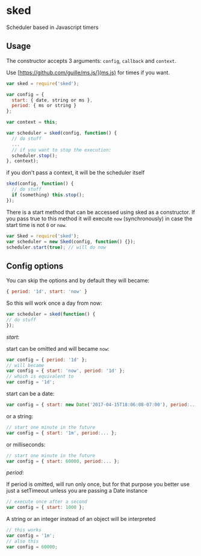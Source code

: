 sked
====

Scheduler based in Javascript timers

## Usage

The constructor accepts 3 arguments: `config`, `callback` and `context`.

Use [https://github.com/guille/ms.js/](ms.js) for times if you want.

```javascript
var sked = require('sked');

var config = {
  start: { date, string or ms },
  period: { ms or string }
};

var context = this;

var scheduler = sked(config, function() {
  // do stuff
  ...
  // if you want to stop the execution:
  scheduler.stop();
}, context);
```

if you don't pass a context, it will be the scheduler itself

```javascript
sked(config, function() {
  // do stuff
  if (something) this.stop();
});
```

There is a start method that can be accessed using sked as a constructor.
If you pass true to this method it will execute `now` (synchronously) in case the
start time is not `0` or `now`.

```javascript
var Sked = require('sked');
var scheduler = new Sked(config, function() {});
scheduler.start(true); // will do now
```

## Config options

You can skip the options and by default they will became:

```javascript
{ period: '1d', start: 'now' }
```

So this will work once a day from now:

```javascript
var scheduler = sked(function() {
// do stuff
});
```

*start*:

start can be omitted and will became `now`:

```javascript
var config = { period: '1d' };
// will became
var config = { start: 'now', period: '1d' };
// which is equivalent to
var config = '1d';
```

start can be a date:

```javascript
var config = { start: new Date('2017-04-15T18:06:08-07:00'), period:... };
```

or a string:

```javascript
// start one minute in the future
var config = { start: '1m', period:... };
```

or milliseconds:

```javascript
// start one minute in the future
var config = { start: 60000, period:... };
```

*period*:

If period is omitted, will run only once, but for
that purpose you better use just a setTimeout unless
you are passing a Date instance

```javascript
// execute once after a second
var config = { start: 1000 };
```

A string or an integer instead of an object
will be interpreted

```javascript
// this works
var config = '1m';
// also this
var config = 60000;
```



